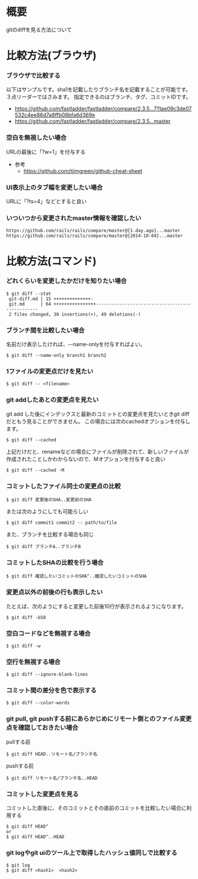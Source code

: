 # 概要
gitのdiffを見る方法について

# 比較方法(ブラウザ)

### ブラウザで比較する

以下はサンプルです。sha1を記載したりブランチ名を記載することが可能です。３点リーダーではさみます。
指定できるのはブランチ、タグ、コミットIDです。
- https://github.com/fastladder/fastladder/compare/2.3.5...711ae09c3de07532c4ee86d7a8ffb08bfa6d369e
- https://github.com/fastladder/fastladder/compare/2.3.5...master

### 空白を無視したい場合
URLの最後に「?w=1」を付与する
- 参考
  - https://github.com/tiimgreen/github-cheat-sheet

### UI表示上のタブ幅を変更したい場合
URLに「?ts=4」などとすると良い

### いついつから変更されたmaster情報を確認したい
```
https://github.com/rails/rails/compare/master@{1.day.ago}...master
https://github.com/rails/rails/compare/master@{2014-10-04}...master
```

# 比較方法(コマンド)

### どれくらいを変更したかだけを知りたい場合
```
$ git diff --stat
 git-diff.md | 15 ++++++++++++++-
 git.md      | 64 ++++++++++++++++------------------------------------------------
 2 files changed, 30 insertions(+), 49 deletions(-)
```

### ブランチ間を比較したい場合
名前だけ表示したければ、--name-onlyを付与すればよい。
```
$ git diff --name-only branch1 branch2
```

### 1ファイルの変更点だけを見たい
```
$ git diff -- <filename>
```

### git addしたあとの変更点を見たい
git add した後にインデックスと最新のコミットとの変更点を見たいときgit diffだともう見ることができません。
この場合には次のcachedオプションを付与します。
```
$ git diff --cached
```

上記だけだと、renameなどの場合にファイルが削除されて、新しいファイルが作成されたことしかわからないので、Mオプションを付与すると良い
```
$ git diff --cached -M
```

### コミットしたファイル同士の変更点の比較
```
$ git diff 変更後のSHA..変更前のSHA
```

または次のようにしても可能らしい
```
$ git diff commit1 commit2 -- path/to/file
```

また、ブランチを比較する場合も同じ
```
$ git diff ブランチA..ブランチB
```

### コミットしたSHAの比較を行う場合
```
$ git diff 確認したいコミットのSHA^..確認したいコミットのSHA
```

### 変更点以外の前後の行も表示したい
たとえば、次のようにすると変更した前後10行が表示されるようになります。
```
$ git diff -U10
```

### 空白コードなどを無視する場合
```
$ git diff -w
```

### 空行を無視する場合
```
$ git diff --ignore-blank-lines
```

### コミット間の差分を色で表示する
```
$ git diff --color-words
```

### git pull, git pushする前にあらかじめにリモート側とのファイル変更点を確認しておきたい場合
pullする前
```
$ git diff HEAD..リモート名/ブランチ名
```

pushする前
```
$ git diff リモート名/ブランチ名..HEAD
```

### コミットした変更点を見る
コミットした直後に、そのコミットとその直前のコミットを比較したい場合に利用する
```
$ git diff HEAD^
or 
$ git diff HEAD^..HEAD
```

### git logやgit uiのツール上で取得したハッシュ値同しで比較する

```
$ git log
$ git diff <hash1>  <hash2>
```


